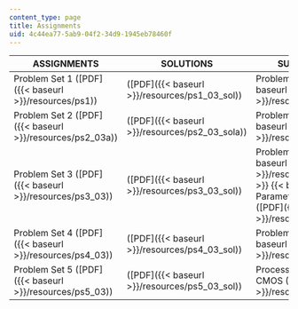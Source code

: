 ```yaml
---
content_type: page
title: Assignments
uid: 4c44ea77-5ab9-04f2-34d9-1945eb78460f
---
```


| ASSIGNMENTS | SOLUTIONS | SUPPORTING FILES |
| --- | --- | --- |
| Problem Set 1 ([PDF]({{< baseurl >}}/resources/ps1)) | ([PDF]({{< baseurl >}}/resources/ps1_03_sol)) | Problem Set 1 FAQ ([PDF]({{< baseurl >}}/resources/ps1_faq)) |
| Problem Set 2 ([PDF]({{< baseurl >}}/resources/ps2_03a)) | ([PDF]({{< baseurl >}}/resources/ps2_03_sola)) | Problem Set 2 FAQ ([PDF]({{< baseurl >}}/resources/ps2faq)) |
| Problem Set 3 ([PDF]({{< baseurl >}}/resources/ps3_03)) | ([PDF]({{< baseurl >}}/resources/ps3_03_sol)) | Problem Set 3 FAQ ([PDF]({{< baseurl >}}/resources/ps3_faq))  {{< br >}}  {{< br >}}Process Parameters, 0.25µm CMOS ([PDF]({{< baseurl >}}/resources/processparam)) |
| Problem Set 4 ([PDF]({{< baseurl >}}/resources/ps4_03)) | ([PDF]({{< baseurl >}}/resources/ps4_03_sol)) | Problem Set 4 FAQ ([PDF]({{< baseurl >}}/resources/ps4_faq)) |
| Problem Set 5 ([PDF]({{< baseurl >}}/resources/ps5_03)) | ([PDF]({{< baseurl >}}/resources/ps5_03_sol)) | Process Parameters, 0.25µm CMOS ([PDF]({{< baseurl >}}/resources/processparam))